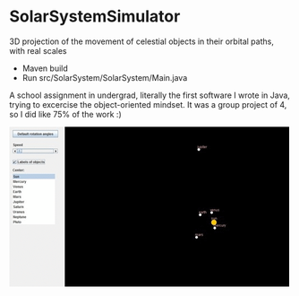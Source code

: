 # SolarSystemSimulator
3D projection of the movement of celestial objects in their orbital paths, with real scales

- Maven build
- Run src/SolarSystem/SolarSystem/Main.java

A school assignment in undergrad, literally the first software I wrote in Java, trying to excercise the object-oriented mindset. It was a group project of 4, so I did like 75% of the work :)

![grab-landing-page](https://github.com/muszbek/SolarSystemSimulator/blob/master/solar-gif.gif)
